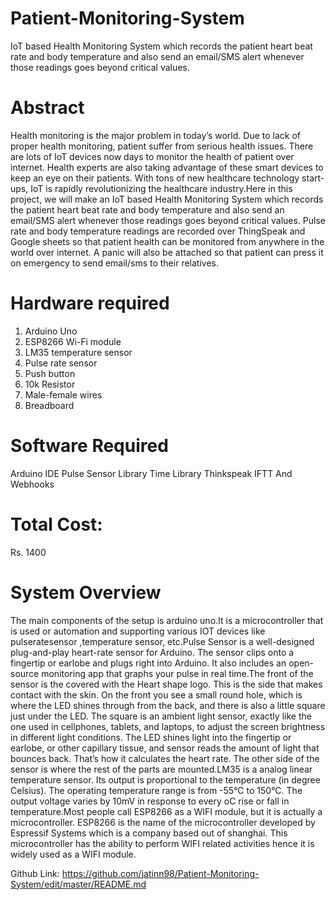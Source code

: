 # Patient-Monitoring-System
IoT based Health Monitoring System which records the patient heart beat rate and body temperature and also send an email/SMS alert whenever those readings goes beyond critical values. 

# Abstract
Health monitoring is the major problem in today’s world. Due to lack of proper health monitoring, patient suffer from serious health issues. There are lots of IoT devices now days to monitor the health of patient over internet. Health experts are also taking advantage of these smart devices to keep an eye on their patients. With tons of new healthcare technology start-ups, IoT is rapidly revolutionizing the healthcare industry.Here in this project, we will make an IoT based Health Monitoring System which records the patient heart beat rate and body temperature and also send an email/SMS alert whenever those readings goes beyond critical values. Pulse rate and body temperature readings are recorded over ThingSpeak and Google sheets so that patient health can be monitored from anywhere in the world over internet. A panic will also be attached so that patient can press it on emergency to send email/sms to their relatives.

# Hardware required
1. Arduino Uno
2. ESP8266 Wi-Fi module
3. LM35 temperature sensor
4. Pulse rate sensor
5. Push button
6. 10k Resistor
7. Male-female wires
8. Breadboard

# Software Required
Arduino IDE
Pulse Sensor Library
Time Library
Thinkspeak
IFTT And Webhooks

# Total Cost:
Rs. 1400

# System Overview
The main components of the setup is arduino uno.It is a microcontroller that is used or automation and supporting various IOT devices like pulseratesensor ,temperature sensor, etc.Pulse Sensor is a well-designed plug-and-play heart-rate sensor for Arduino. The sensor clips onto a fingertip or earlobe and plugs right into Arduino. It also includes an open-source monitoring app that graphs your pulse in real time.The front of the sensor is the covered with the Heart shape logo. This is the side that makes contact with the skin. On the front you see a small round hole, which is where the LED shines through from the back, and there is also a little square just under the LED. The square is an ambient light sensor, exactly like the one used in cellphones, tablets, and laptops, to adjust the screen brightness in different light conditions. The LED shines light into the fingertip or earlobe, or other capillary tissue, and sensor reads the amount of light that bounces back. That’s how it calculates the heart rate. The other side of the sensor is where the rest of the parts are mounted.LM35 is a analog linear temperature sensor. Its output is proportional to the temperature (in degree Celsius). The operating temperature range is from -55°C to 150°C. The output voltage varies by 10mV in response to every oC rise or fall in temperature.Most people call ESP8266 as a WIFI module, but it is actually a microcontroller. ESP8266 is the name of the microcontroller developed by Espressif Systems which is a company based out of shanghai. This microcontroller has the ability to perform WIFI related activities hence it is widely used as a WIFI module.

Github Link:
https://github.com/jatinn98/Patient-Monitoring-System/edit/master/README.md



